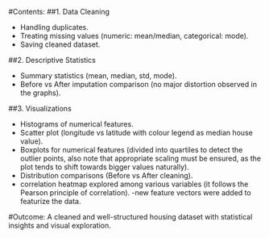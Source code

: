 #Contents:
##1. Data Cleaning
   - Handling duplicates.
   - Treating missing values (numeric: mean/median, categorical: mode).
   - Saving cleaned dataset.

##2. Descriptive Statistics
   - Summary statistics (mean, median, std, mode).
   - Before vs After imputation comparison (no major distortion observed in the graphs).

##3. Visualizations
   - Histograms of numerical features.
   - Scatter plot (longitude vs latitude with colour legend as median house value).
   - Boxplots for numerical features (divided into quartiles to detect the outlier points, also note that appropriate scaling must be ensured, as the plot                tends to shift towards bigger values naturally).
   - Distribution comparisons (Before vs After cleaning).
   - correlation heatmap explored among various variables (it follows the Pearson principle of correlation).
   -new feature vectors were added to featurize the data.


#Outcome:
A cleaned and well-structured housing dataset with statistical insights and visual exploration.
